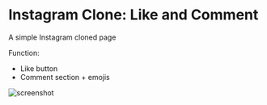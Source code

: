 # Instagram Clone: Like and Comment
A simple Instagram cloned page

Function:
- Like button
- Comment section + emojis

![screenshot](https://user-images.githubusercontent.com/56375291/112211569-594b1d80-8c1c-11eb-9f7d-2915cb89990f.jpeg)


